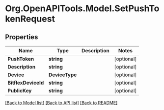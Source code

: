 # Org.OpenAPITools.Model.SetPushTokenRequest
## Properties

Name | Type | Description | Notes
------------ | ------------- | ------------- | -------------
**PushToken** | **string** |  | [optional] 
**Description** | **string** |  | [optional] 
**Device** | **DeviceType** |  | [optional] 
**BitflexDeviceId** | **string** |  | [optional] 
**PublicKey** | **string** |  | [optional] 

[[Back to Model list]](../README.md#documentation-for-models) [[Back to API list]](../README.md#documentation-for-api-endpoints) [[Back to README]](../README.md)

